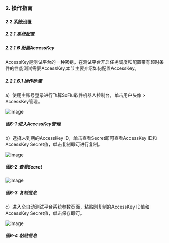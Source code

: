 ### 2. 操作指南

#### 2.2 系统设置

##### 2.2.1 系统配置

##### 2.2.1.6 配置AccessKey

AccessKey是测试平台的一种密钥，在测试平台开启任务调度和配置带有超时条件的性能测试需要AccessKey,本节主要介绍如何配置AccessKey。

##### 2.2.1.6.1 操作步骤

a）使用主账号登录进行飞算SoFlu软件机器人控制台，单击用户头像 > AccessKey管理。

![image](https://user-images.githubusercontent.com/79617492/184813422-0178e2c5-ea71-4de0-8385-ac8e2ddb1fbd.png)

##### 图6-1 进入AccessKey管理

b）选择未到期的AccessKey ID，单击查看Secret即可查看AccessKey ID和AccessKey Secret值，单击复制即可进行复制。

![image](https://user-images.githubusercontent.com/79617492/184813436-b0c756b2-7ea7-4fd1-a67c-098f0f8f26ac.png)

##### 图6-2 查看Secret

![image](https://user-images.githubusercontent.com/79617492/184813451-34767326-5efd-4fd9-9e9e-71fab3f20596.png)

##### 图6-3 复制信息

c）进入全自动测试平台系统参数页面，粘贴刚复制的AccessKey ID值和AccessKey Secret值，单击保存即可。

![image](https://user-images.githubusercontent.com/79617492/184813465-033a257c-bf8b-4018-b0d8-4713325a1a4a.png)

##### 图6-4 粘贴信息
